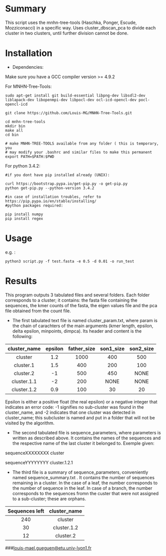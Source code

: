 # Summary

This script uses the mnhn-tree-tools (Haschka, Ponger, Escude, Mozziconacci) in a specific way. Uses cluster_dbscan_pca to divide each cluster in two clusters, until further 
division cannot be done. 

# Installation

* Dependencies:

Make sure you have a GCC compiler version >= 4.9.2

For MNHN-Tree-Tools:

```
sudo apt-get install git build-essential libpng-dev libsdl2-dev liblapack-dev libopenmpi-dev libpocl-dev ocl-icd-opencl-dev pocl-opencl-icd

git clone https://github.com/Louis-MG/MNHN-Tree-Tools.git

cd mnhn-tree-tools
mkdir bin
make all
cd bin

# make MNHN-TREE-TOOLS available from any folder ( this is temporary, you
# may modify your .bashrc and similar files to make this permanent
export PATH=$PATH:$PWD
```

For python 3.4.2:

```
#if you dont have pip installed already (UNIX):

curl https://bootstrap.pypa.io/get-pip.py -o get-pip.py
python get-pip.py --python-version 3.4.2

#in case of installation troubles, refer to https://pip.pypa.io/en/stable/installing/
#python packages required:

pip install numpy
pip install regex
```
# Usage

e.g. :
``` 
python3 script.py -f test.fasta -e 0.5 -d 0.01 -o run_test
```

# Results

This program outputs 3 tabulated files and several folders. Each folder corresponds to a cluster; it contains: the fasta file 
containing the sequences, the kmer counts of the fasta, the eigen values file and the pca file obtained from the count file. 

* The first tabulated text file is named cluster_param.txt, where param is the chain of carachters of the main arguments (kmer length, 
epsilon, delta epsilon, minpoints, dimpca). Its header and content is the following:

|cluster_name|epsilon|father_size|son1_size|son2_size|
|:----------:|:-----:|:---------:|:-------:|:-------:|
|cluster|1.2|1000|400|500|
|cluster.1|1.5|400|200|100|	
|cluster.2|-1|500|450|NONE|
|cluster.1.1|-2|200|NONE|NONE|
|cluster.1.2|0.9|100|30|20|

Epsilon  is either a positive float (the real epsilon) or a negative integer that indicates an error code: -1 signifies no sub-cluster 
was found in the cluster_name, and -2 indicates that one cluster was detected in cluster_name; this subcluster is named and put in a 
folder that will not be visited by the algorithm. 

* The second tabulated file is sequence_parameters, where parameters is written as described above. It contains the names of the 
sequences and the respective name of the last cluster it belonged to. Exemple given:

sequenceXXXXXXXX cluster

sequenceYYYYYYYY cluster.1.2.1

* The third file is a summary of sequence_parameters, conveniently named sequence_summary.txt . It contains the number of sequences 
remaining in a cluster. In the case of a leaf, the number corresponds to the number of sequence in the leaf. In case of a branch, the 
number corresponds to the sequences fromn the custer that were not assigned to a sub-cluster; these are orphans.  

|Sequences left|cluster_name|
|:-:|:--------:|
|240|cluster|
|30|cluster.1.2|
|12|cluster.2|


###louis-mael.gueguen@etu.univ-lyon1.fr
